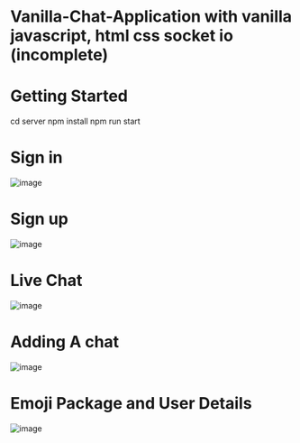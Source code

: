 # Vanilla-Chat-Application with vanilla javascript, html css socket io (incomplete)

# Getting Started
cd server
npm install
npm run start

# Sign in
![image](https://github.com/S-ciz/Vanilla-Chat-Application/assets/95995178/9f7032a6-a9ee-4481-807d-280085082105) 

# Sign up
![image](https://github.com/S-ciz/Vanilla-Chat-Application/assets/95995178/12f1ee8b-49d8-4077-828f-1f725b00852c)

# Live Chat
![image](https://github.com/S-ciz/Vanilla-Chat-Application/assets/95995178/edd6fe6c-5359-4bba-8f4b-db107e91e9a2)

# Adding A chat
![image](https://github.com/S-ciz/Vanilla-Chat-Application/assets/95995178/eacc78ce-59d1-4858-af89-a323f835468c)

# Emoji Package and User Details

![image](https://github.com/S-ciz/Vanilla-Chat-Application/assets/95995178/97b7c88d-9e12-45f5-93ec-1b3738983764)

